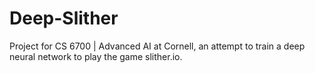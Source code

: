 # Deep-Slither

Project for CS 6700 | Advanced AI at Cornell, an attempt to train a deep neural network to play the game slither.io. 
